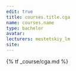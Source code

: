 ```yaml
---
edit: true
title: courses.title.cga
name: courses.name
type: bachelor
avatar:
lecturers: mestetskiy_lm
site: 
---
```


{% tf _course/cga.md %}
